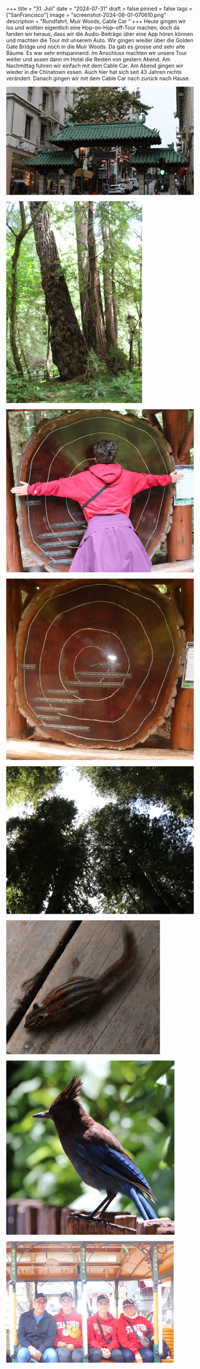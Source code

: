 +++
title = "31. Juli"
date = "2024-07-31"
draft = false
pinned = false
tags = ["SanFrancisco"]
image = "screenshot-2024-08-01-070610.png"
description = "Rundfahrt, Muir Woods, Cable Car "
+++
Heute gingen wir los und wollten eigentlich eine Hop-on-Hop-off-Tour machen, doch da fanden wir heraus, dass wir die Audio-Beiträge über eine App hören können und machten die Tour mit unserem Auto. Wir gingen wieder über die Golden Gate Bridge und noch in die Muir Woods. Da gab es grosse und sehr alte Bäume. Es war sehr entspannend. Im Anschluss machten wir unsere Tour weiter und assen dann im Hotel die Resten von gestern Abend. Am Nachmittag fuhren wir einfach mit dem Cable Car. Am Abend gingen wir wieder in die Chinatown essen. Auch hier hat sich seit 43 Jahren nichts verändert. Danach gingen wir mit dem Cable Car nach zurück nach Hause.

![](screenshot-2024-08-01-065702.png)

![](screenshot-2024-08-01-065716.png)

![](screenshot-2024-08-01-065740.png)

![](screenshot-2024-08-01-065903.png)

![](screenshot-2024-08-01-065747.png)

![](screenshot-2024-08-01-065756.png)

![](screenshot-2024-08-01-065806.png)

![](screenshot-2024-08-01-070628.png)